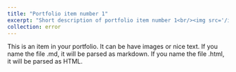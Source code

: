 ```yaml
---
title: "Portfolio item number 1"
excerpt: "Short description of portfolio item number 1<br/><img src='/images/500x300.png'>"
collection: error
---
```


This is an item in your portfolio. It can be have images or nice text. If you name the file .md, it will be parsed as markdown. If you name the file .html, it will be parsed as HTML. 
